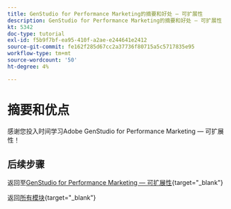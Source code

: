 ```yaml
---
title: GenStudio for Performance Marketing的摘要和好处 — 可扩展性
description: GenStudio for Performance Marketing的摘要和好处 — 可扩展性
kt: 5342
doc-type: tutorial
exl-id: f5b9f7bf-ea95-410f-a2ae-e244641e2412
source-git-commit: fe162f285d67cc2a37736f80715a5c5717835e95
workflow-type: tm+mt
source-wordcount: '50'
ht-degree: 4%

---
```


# 摘要和优点

感谢您投入时间学习Adobe GenStudio for Performance Marketing — 可扩展性！


## 后续步骤

返回至[GenStudio for Performance Marketing — 可扩展性](./genstudioext.md){target="_blank"}

返回[所有模块](./../../../overview.md){target="_blank"}
